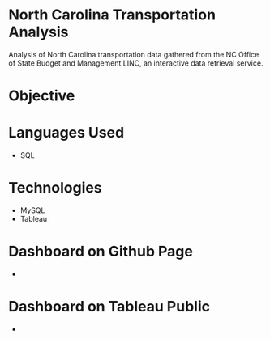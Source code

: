 # North Carolina Transportation Analysis
Analysis of North Carolina transportation data gathered from the NC Office of State Budget and Management LINC, an interactive data retrieval service. 

# Objective  
 
# Languages Used
* SQL

# Technologies 
* MySQL
* Tableau

# Dashboard on Github Page
* 

# Dashboard on Tableau Public
* 
